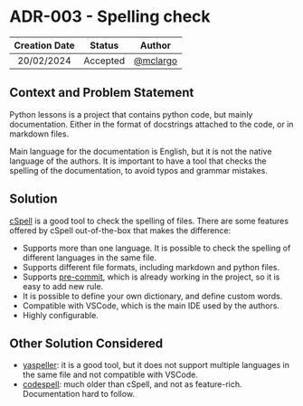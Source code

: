 # ADR-003 - Spelling check

| Creation Date | Status   | Author                                 |
| :-----------: | :------: | :------------------------------------: |
| 20/02/2024    | Accepted | [@mclargo](https://github.com/McLargo) |

## Context and Problem Statement

Python lessons is a project that contains python code, but mainly documentation.
Either in the format of docstrings attached to the code, or in markdown files.

Main language for the documentation is English, but it is not the native
language of the authors. It is important to have a tool that checks the spelling
of the documentation, to avoid typos and grammar mistakes.

## Solution

[cSpell](https://cspell.org/) is a good tool to check the spelling of files.
There are some features offered by cSpell out-of-the-box that makes the
difference:

- Supports more than one language. It is possible to check the spelling of
  different languages in the same file.
- Supports different file formats, including markdown and python files.
- Supports
  [pre-commit](https://github.com/streetsidesoftware/cspell-cli#setup-pre-commit-hook),
  which is already working in the project, so it is easy to add new rule.
- It is possible to define your own dictionary, and define custom words.
- Compatible with VSCode, which is the main IDE used by the authors.
- Highly configurable.

## Other Solution Considered

- [yaspeller](https://github.com/hcodes/yaspeller): it is a good tool, but it
  does not support multiple languages in the same file and not compatible with
  VSCode.
- [codespell](https://github.com/codespell-project/codespell): much older than
  cSpell, and not as feature-rich. Documentation hard to follow.
